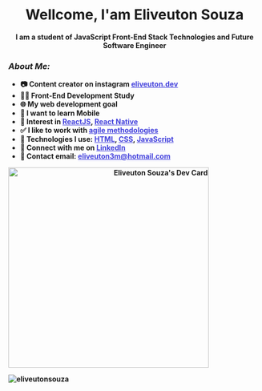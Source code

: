 

<h1 align="center"> Wellcome, I'am Eliveuton Souza</h1>
<p align="center"> <strong>I am a student of JavaScript Front-End Stack Technologies and Future Software Engineer<strong><p>

  <div>
    <h3 ><strong><i>About Me:</i></strong></h3>
    <div align="left">
      <ul>
				<li>📷 Content creator on instagram <a style="color: #4240DC" href="https://www.instagram.com/eliveuton.dev/">eliveuton.dev</a></li>
				<li>👨‍💻 Front-End Development Study</li>
				<li>🌐 My web development goal</li>
				<li>📲 I want to learn Mobile</li>
				<li>💜 Interest in <a style="color: #4240DC" href="https://pt-br.reactjs.org/">ReactJS</a>, <a style="color: #4240DC" href="https://reactnative.dev/">React Native</a></li>
				<li>✅ I like to work with <a style="color: #4240DC" href="http://www.desenvolvimentoagil.com.br/">agile methodologies</a></li>
				<li>🎇 Technologies I use: <a style="color: #4240DC" href="https://developer.mozilla.org/pt-BR/docs/Web/HTML">HTML</a>, <a style="color: #4240DC" href="https://developer.mozilla.org/pt-BR/docs/Web/CSS">CSS</a>, <a style="color: #4240DC" href="https://developer.mozilla.org/pt-BR/docs/Learn/JavaScript">JavaScript</a></li>
  			<li>👋 Connect with me on <a style="color: #4240DC" href="https://developer.mozilla.org/pt-BR/docs/Web/HTML">LinkedIn</a></li>
				<li>📧 Contact email: <a style="color: #4240DC" href="mailto:eliveuton3m@hotmail.com">eliveuton3m@hotmail.com</a></li>
  		</ul>
		
		
   </div>
   
   <a align="right" href="https://app.daily.dev/eliveutonsm"><img src="https://api.daily.dev/devcards/586ba950f0d44c42ba7bbfbacc9d82fd.png?r=0kl" width="400" alt="Eliveuton Souza's Dev Card"/></a>
    
  

<img src="https://github-readme-stats.vercel.app/api?username=eliveutonsouza&show_icons=true" alt="eliveutonsouza"/> 

    

  




